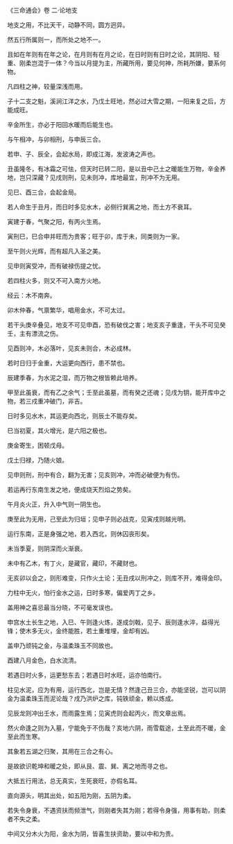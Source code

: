 《三命通会》卷 二·论地支

地支之用，不比天干，动静不同，圆方迥异。

然五行所属则一，而所处之地不一。

且如在年则有在年之论，在月则有在月之论，在日时则有日时之论，其阴阳、轻重、刚柔岂混于一体？今当以月提为主，所藏所用，要见何神，所耗所嫌，要系何物。

凡四柱之神，较量深浅而用。

子十二支之魁，溪涧江洋之水，乃戊土旺地，然必过大雪之期，一阳来复之后，方能成旺。

辛金所生，亦必于阳回水暖而后能生也。

与午相冲，与卯相刑，与申辰三合。

若申、子、辰全，会起水局，即成江海，发波涛之声也。

丑虽隆冬，有冰霜之可怯，但天时已转二阳，是以丑中己土之暖能生万物，辛金养地，岂只深藏？见戌则刑，见未则冲，库地最宜，刑冲不为无用。

见巳、酉三合，会起金局。

若人命生于丑月，而日时多见水木，必侧行巽离之地，而土方不衰耳。

寅建于春，气聚之阳，有丙火生焉。

寅刑巳，巳合申并旺而为贵客；旺于卯，库于未，同类则为一家。

至午则火光辉，而有超凡入圣之美。

见申则寅受冲，而有破禄伤提之忧。

若四柱火多，则又不可入南方火地。

经云：木不南奔。

卯木仲春，气禀繁华，唱用金水，不可太过。

若干头庚辛叠见，地支不可见申酉，恐有破伐之害；地支亥子重逢，干头不可见癸壬，主有漂流之伤。

见酉则冲，木必落叶，见亥未则合，木必成林。

若时日归于金重，大运更向西行，患不禁也。

辰建季春，为水泥之湿，而万物之根皆赖此培养。

甲至此虽衰，而有乙之余气；壬至此虽墓，而有癸之还魂；见戌为钥，能开库中之物，若三戍重冲破门，非吉。

日时多见水木，其运更向西北，则辰土不能存矣。

巳当初夏，其火增光，是六阳之极也。

庚金寄生，困顿戊母。

戊土归禄，乃随火娘。

见申则刑，刑中有合，翻为无害；见亥则冲，冲而必破便为有伤。

若运再行东南生发之地，便成烧天烈焰之势矣。

午月炎火正，升入中气则一阴生也。

庚至此为无用，己至此为归垣；见申子则必战克，见寅戌则越光明。

运行东南，正是身强之地，若入西北，则休囚丧形矣。

未当季夏，则阴深而火渐衰。

未中有乙木，有丁火，是藏官，藏印，不藏财也。

无亥卯以会之，则形难变，只作火土论；无丑戌以刑冲之，则库不开，难得金印。

力柱中无火，怕行金水之运，日时多寒，偏爱丙丁之乡。

盖用神之喜忌最当分晓，不可毫发误也。

申宫水土长生之地，入巳、午则逢火炼，遂成剑戟，见子、辰则逢水淬，益得光锋；使木多无火，金终能胜，若土重堆埋，金却有凶。

盖申乃顽钝之金，与温柔珠玉不同故也。

酉建八月金色，白水流清。

若遇日时火多，运更愁东去；若遇日时水旺，运亦怕南行。

柱见水泥，应为有用，运行西北，岂是无情？然逢己丑三合，亦能坚锐，岂可以阴金为温柔珠玉而泥论哉？戌乃洪炉之库，钝铁顽金，赖以炼成。

见辰龙则冲出壬水，而雨露生焉；见寅虎则会起丙火，而文章出焉。

然火命逢之则为入墓，宁能免于不伤哉？亥地六阴，雨雪载途，土至此而不暖，金至此而生寒。

其象若五湖之归聚，其用在三合之有心。

是故欲识乾坤和暖之处，即从艮、震、巽、离之地而寻之也。

大抵五行用法，总无真实，生死衰旺，亦假名耳。

直向源头，明其出处，如五阳为刚，五阴为柔。

若失令身衰，不遇资扶而频泄气，则刚者失其为刚；若得令身强，用事有助，则柔者不失之柔。

中间又分木火为阳，金水为阴，皆喜生扶资助，要以中和为贵。

